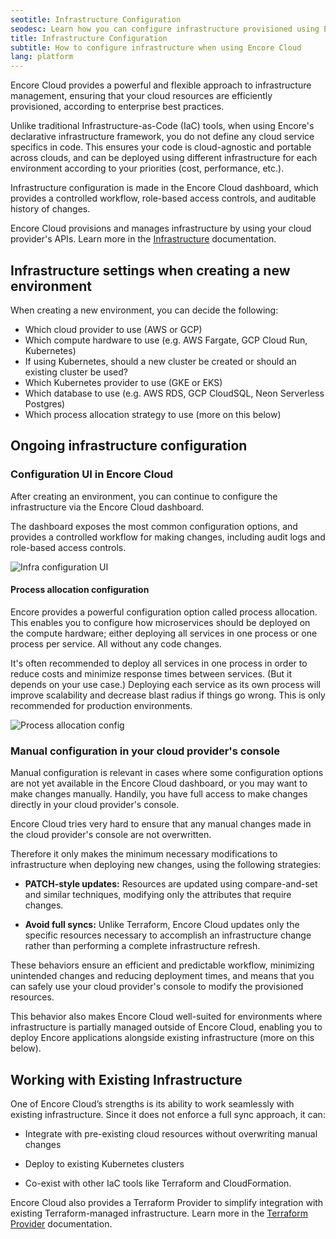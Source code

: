 ```yaml
---
seotitle: Infrastructure Configuration
seodesc: Learn how you can configure infrastructure provisioned using Encore Cloud
title: Infrastructure Configuration
subtitle: How to configure infrastructure when using Encore Cloud
lang: platform
---
```


Encore Cloud provides a powerful and flexible approach to infrastructure management, ensuring that your cloud resources are efficiently provisioned, according to enterprise best practices.

Unlike traditional Infrastructure-as-Code (IaC) tools, when using Encore's declarative infrastructure framework, you do not define any cloud service specifics in code. This ensures your code is cloud-agnostic and portable across clouds, and can be deployed using different infrastructure for each environment according to your priorities (cost, performance, etc.).

Infrastructure configuration is made in the Encore Cloud dashboard, which provides a controlled workflow, role-based access controls, and auditable history of changes.

Encore Cloud provisions and manages infrastructure by using your cloud provider's APIs. Learn more in the [Infrastructure](/docs/platform/infrastructure/infra) documentation.

## Infrastructure settings when creating a new environment

When creating a new environment, you can decide the following:

- Which cloud provider to use (AWS or GCP)
- Which compute hardware to use (e.g. AWS Fargate, GCP Cloud Run, Kubernetes)
- If using Kubernetes, should a new cluster be created or should an existing cluster be used?
- Which Kubernetes provider to use (GKE or EKS)
- Which database to use (e.g. AWS RDS, GCP CloudSQL, Neon Serverless Postgres)
- Which process allocation strategy to use (more on this below)

## Ongoing infrastructure configuration

### Configuration UI in Encore Cloud

After creating an environment, you can continue to configure the infrastructure via the Encore Cloud dashboard.

The dashboard exposes the most common configuration options, and provides a controlled workflow for making changes, including audit logs and role-based access controls.

<img src="/assets/docs/infra_config.png" title="Infra configuration UI"/>

#### Process allocation configuration

Encore provides a powerful configuration option called process allocation. This enables you to configure how microservices should be deployed on the compute hardware; either deploying all services in one process or one process per service. All without any code changes.

It's often recommended to deploy all services in one process in order to reduce costs and minimize response times between services. (But it depends on your use case.)
Deploying each service as its own process will improve scalability and decrease blast radius if things go wrong. This is only recommended for production environments.

<img src="/assets/docs/microservices-process-allocation.png" title="Process allocation config"/>

### Manual configuration in your cloud provider's console

Manual configuration is relevant in cases where some configuration options are not yet available in the Encore Cloud dashboard, or you may want to make changes manually. Handily, you have full access to make changes directly in your cloud provider's console.

Encore Cloud tries very hard to ensure that any manual changes made in the cloud provider's console are not overwritten.

Therefore it only makes the minimum necessary modifications to infrastructure when deploying new changes, using the following strategies:

- **PATCH-style updates:** Resources are updated using compare-and-set and similar techniques, modifying only the attributes that require changes.

- **Avoid full syncs:** Unlike Terraform, Encore Cloud updates only the specific resources necessary to accomplish an infrastructure change rather than performing a complete infrastructure refresh.

These behaviors ensure an efficient and predictable workflow, minimizing unintended changes and reducing deployment times, and means that you can safely use your cloud provider's console to modify the provisioned resources.

This behavior also makes Encore Cloud well-suited for environments where infrastructure is partially managed outside of Encore Cloud, enabling you to deploy Encore applications alongside existing infrastructure (more on this below).

## Working with Existing Infrastructure

One of Encore Cloud’s strengths is its ability to work seamlessly with existing infrastructure. Since it does not enforce a full sync approach, it can:

- Integrate with pre-existing cloud resources without overwriting manual changes

- Deploy to existing Kubernetes clusters

- Co-exist with other IaC tools like Terraform and CloudFormation.

Encore Cloud also provides a Terraform Provider to simplify integration with existing Terraform-managed infrastructure. Learn more in the [Terraform Provider](/docs/platform/integrations/terraform) documentation.
